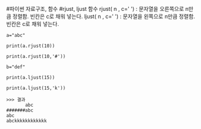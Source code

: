 #파이썬 자료구조, 함수
#rjust, ljust 함수
rjust( n , c=' ') : 문자열을 오른쪽으로 n만큼 정렬함. 빈칸은 c로 채워 넣는다.
ljust( n , c=' ') : 문자열을 왼쪽으로 n만큼 정렬함. 빈칸은 c로 채워 넣는다.
```
a="abc"

print(a.rjust(10))

print(a.rjust(10,'#'))

b="def"

print(a.ljust(15))

print(a.ljust(15,'k'))

>>> 결과
       abc
#######abc
abc            
abckkkkkkkkkkkk
```